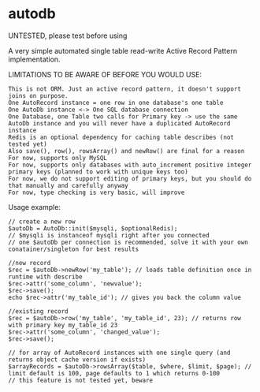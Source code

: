 # autodb

UNTESTED, please test before using

A very simple automated single table read-write Active Record Pattern implementation.

LIMITATIONS TO BE AWARE OF BEFORE YOU WOULD USE:

    This is not ORM. Just an active record pattern, it doesn't support joins on purpose.
    One AutoRecord instance = one row in one database's one table
    One AutoDb instance <-> One SQL database connection
    One Database, one Table two calls for Primary key -> use the same AutoDb instance and you will never have a duplicated AutoRecord instance
    Redis is an optional dependency for caching table describes (not tested yet)
    Also save(), row(), rowsArray() and newRow() are final for a reason
    For now, supports only MySQL
    For now, supports only databases with auto_increment positive integer primary keys (planned to work with unique keys too)
    For now, we do not support editing of primary keys, but you should do that manually and carefully anyway
    For now, type checking is very basic, will improve

Usage example:

    // create a new row
    $autoDb = AutoDb::init($mysqli, $optionalRedis); 
    // $mysqli is instanceof mysqli right after you connected
    // one $autoDb per connection is recommended, solve it with your own conatainer/singleton for best results
    
    //new record
    $rec = $autoDb->newRow('my_table'); // loads table definition once in runtime with describe 
    $rec->attr('some_column', 'newvalue');
    $rec->save();
    echo $rec->attr('my_table_id'); // gives you back the column value
    
    //existing record
    $rec = $autoDb->row('my_table', 'my_table_id', 23); // returns row with primary key my_table_id 23
    $rec->attr('some_column', 'changed_value');
    $rec->save();
    
    // for array of AutoRecord instances with one single query (and returns object cache version if exists)
    $arrayRecords = $autoDb->rowsArray($table, $where, $limit, $page); // limit default is 100, page defaults to 1 which returns 0-100
    // this feature is not tested yet, beware
